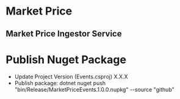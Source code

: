 # Market Price
## Market Price Ingestor Service


# Publish Nuget Package

- Update Project Version (Events.csproj)
	<Version>X.X.X</Version>
- Publish package:
	dotnet nuget push "bin/Release/MarketPriceEvents.1.0.0.nupkg" --source "github"